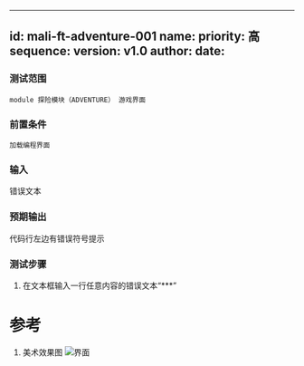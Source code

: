 --------
id: mali-ft-adventure-001
name: 
priority: 高
sequence: 
version: v1.0
author: 
date: 
--------
### 测试范围
    module 探险模块（ADVENTURE） 游戏界面
### 前置条件
    加载编程界面
### 输入
  错误文本
### 预期输出
  代码行左边有错误符号提示
### 测试步骤
  1. 在文本框输入一行任意内容的错误文本“***”



# 参考
1. 美术效果图
![界面](./战斗主界面.png)